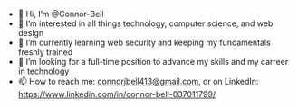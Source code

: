 - 👋 Hi, I’m @Connor-Bell
- 👀 I’m interested in all things technology, computer science, and web design
- 🌱 I’m currently learning web security and keeping my fundamentals freshly trained
- 💞️ I’m looking for a full-time position to advance my skills and my carreer in technology
- 📫 How to reach me: connorjbell413@gmail.com, or on LinkedIn: https://www.linkedin.com/in/connor-bell-037011799/

<!---
Connor-Bell/Connor-Bell is a ✨ special ✨ repository because its `README.md` (this file) appears on your GitHub profile.
You can click the Preview link to take a look at your changes.
--->
